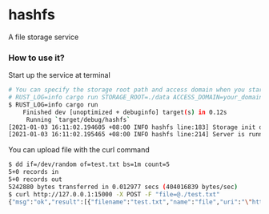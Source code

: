 # hashfs
A file storage service

### How to use it?
Start up the service at terminal
```bash
# You can specify the storage root path and access domain when you start up the service
# RUST_LOG=info cargo run STORAGE_ROOT=./data ACCESS_DOMAIN=your_domain
$ RUST_LOG=info cargo run 
    Finished dev [unoptimized + debuginfo] target(s) in 0.12s
     Running `target/debug/hashfs`
[2021-01-03 16:11:02.194605 +08:00 INFO hashfs line:183] Storage init done!
[2021-01-03 16:11:02.195465 +08:00 INFO hashfs line:214] Server is running!
```
You can upload file with the curl command
```bash
$ dd if=/dev/random of=test.txt bs=1m count=5
5+0 records in
5+0 records out
5242880 bytes transferred in 0.012977 secs (404016839 bytes/sec)
$ curl http://127.0.0.1:15000 -X POST -F "file=@./test.txt"  
{"msg":"ok","result":[{"filename":"test.txt","name":"file","uri":"\"https://ycz0926.site/assets\"/\"88/77/8877209381983168103161651172620021217910114819085213602432221738154134181619433.txt\""}]}
```
